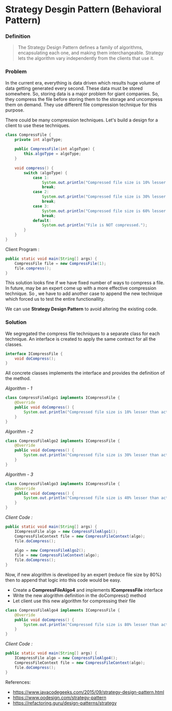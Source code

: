 # Strategy Desgin Pattern (Behavioral Pattern)
### Definition
>The Strategy Design Pattern defines a family of algorithms, encapsulating each one, and making them interchangeable. Strategy lets the algorithm vary independently from the clients that use it.

### Problem
In the  current era, everything is data driven  which results huge volume of data getting generated every second. These data must be stored somewhere. So, storing data is a major problem for giant companies. So, they compress the file before storing them to the storage and uncompress them on demand. They use different file compression technique for this purpose.

There could be many compression techniques. Let's build a design for a client to use these techniques.

```java
class CompressFile {  
    private int algoType;  
  
    public CompressFile(int algoType) {  
        this.algoType = algoType;  
    }  
  
    void compress() {  
        switch (algoType) {  
            case 1:  
                System.out.println("Compressed file size is 10% lesser than actual size.");  
                break;  
            case 2:  
                System.out.println("Compressed file size is 30% lesser than actual size.");  
                break;  
            case 3:  
                System.out.println("Compressed file size is 60% lesser than actual size.");  
                break;  
            default:  
                System.out.println("File is NOT compressed.");  
        }  
    }  
}
```

Client Program :

```java
public static void main(String[] args) {  
    CompressFile file = new CompressFile(1);  
    file.compress();  
}
```

This solution looks fine if we have fixed number of ways to compress a file. In future, may be an expert come up with a more effective compression technique. So , we have to add another case to append the new technique which forced us to test the entire functionallity.

We can use **Strategy Design Pattern** to avoid altering the existing code.

### Solution
We segregated the compress file techniques to a separate class for each technique. An interface is created to apply the same contract for all the classes.

```java
interface ICompressFile {  
    void doCompress();  
}
```

All concrete classes implements the interface and provides the definition of the method.

*Algorithm - 1*

```java
class CompressFileAlgo1 implements ICompressFile {  
    @Override  
    public void doCompress() {  
        System.out.println("Compressed file size is 10% lesser than actual size.");  
    }  
}
```

*Algorithm - 2*

```java
class CompressFileAlgo2 implements ICompressFile {  
    @Override  
    public void doCompress() {  
        System.out.println("Compressed file size is 30% lesser than actual size.");  
    }  
}
```

*Algorithm - 3*

```java
class CompressFileAlgo3 implements ICompressFile {  
    @Override  
    public void doCompress() {  
        System.out.println("Compressed file size is 40% lesser than actual size.");  
    }  
}
```

*Client Code :*

```java
public static void main(String[] args) {  
    ICompressFile algo = new CompressFileAlgo1();  
    CompressFileContext file = new CompressFileContext(algo);  
    file.doCompress();  
  
    algo = new CompressFileAlgo2();  
    file = new CompressFileContext(algo);  
    file.doCompress();  
}
```

Now, if new alogrithm is developed by an expert (reduce file size by 80%) then to append that logic into this code would be easy. 
- Create a **CompressFileAlgo4** and implements **ICompressFile** interface
- Write the new alogrithm definition in the doCompress() method
- Let client use this new algorithm for compressing their file

```java
class CompressFileAlgo4 implements ICompressFile {  
    @Override  
    public void doCompress() {  
        System.out.println("Compressed file size is 80% lesser than actual size.");  
    }  
}
```

*Client Code :*

```java
public static void main(String[] args) {  
    ICompressFile algo = new CompressFileAlgo4();  
    CompressFileContext file = new CompressFileContext(algo);  
    file.doCompress();  
}
```

References:

- https://www.javacodegeeks.com/2015/09/strategy-design-pattern.html
- https://www.oodesign.com/strategy-pattern
- https://refactoring.guru/design-patterns/strategy
